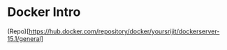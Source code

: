 # Docker Intro

(Repo)[https://hub.docker.com/repository/docker/yoursrijit/dockerserver-15.1/general]
